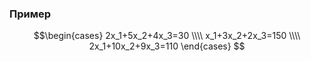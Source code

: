 ### Пример

$$\begin{cases}
    2x_1+5x_2+4x_3=30 \\\\
    x_1+3x_2+2x_3=150 \\\\
    2x_1+10x_2+9x_3=110
\end{cases} $$